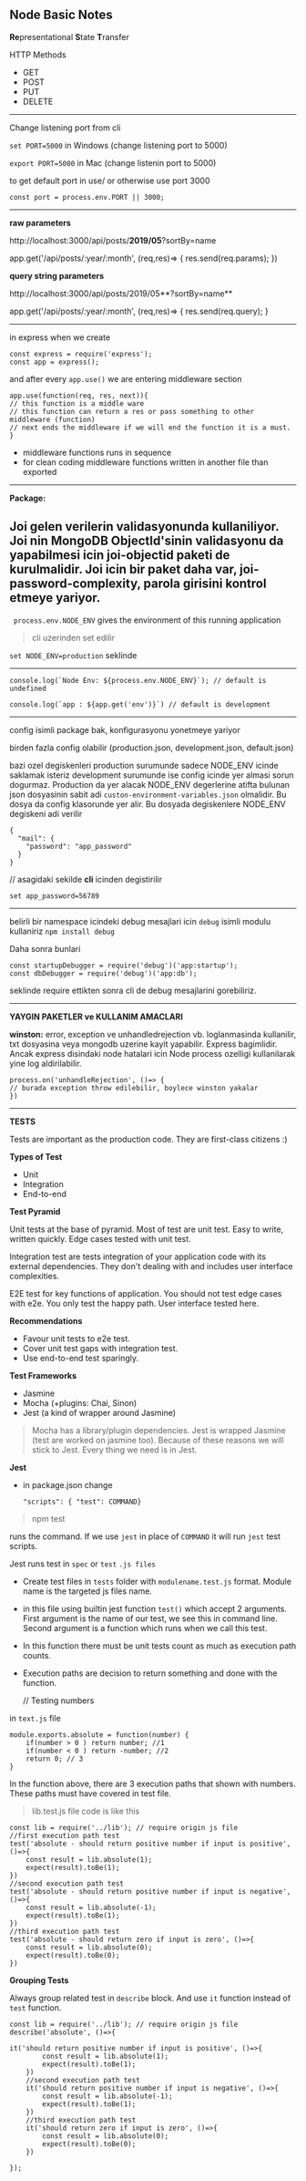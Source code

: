 **Node Basic Notes**
---
**Re**presentational **S**tate **T**ransfer

HTTP Methods
 - GET
 - POST
 - PUT
 - DELETE
 
 
 ---
 Change listening port from cli
 
 ``set PORT=5000`` in Windows (change listening port to 5000)
 
 ``export PORT=5000`` in Mac (change listenin port to 5000)
 
 to get default port in use/ or otherwise use port 3000
 
 ``const port = process.env.PORT || 3000;``
 
 ---
 **raw parameters**
 
 http://localhost:3000/api/posts/**2019/05**?sortBy=name
 
 app.get('/api/posts/:year/:month', (req,res)=> {
     res.send(req.params);
 })

**query string parameters**

 
 http://localhost:3000/api/posts/2019/05**?sortBy=name**
 
 app.get('/api/posts/:year/:month', (req,res)=> {
     res.send(req.query);
 }
 
 ---
 in express when we create
    
    const express = require('express');
    const app = express();
    
    
 and after every ``app.use()`` we are entering middleware section
    
    app.use(function(req, res, next)){
    // this function is a middle ware
    // this function can return a res or pass something to other middleware (function)
    // next ends the middleware if we will end the function it is a must.
    }
 
 - middleware functions runs in sequence
 - for clean coding middleware functions written in another file than exported
 ---
 **Package:** 
 
 **Joi** gelen verilerin validasyonunda kullaniliyor. 
Joi nin MongoDB ObjectId'sinin validasyonu da yapabilmesi icin **joi-objectid** paketi de kurulmalidir.
 Joi icin bir paket daha var, joi-password-complexity, parola girisini kontrol etmeye yariyor.
 ---
 
`` process.env.NODE_ENV`` gives the environment of this running application


> cli uzerinden set edilir

 ``set NODE_ENV=production`` seklinde


---
    console.log(`Node Env: ${process.env.NODE_ENV}`); // default is undefined

    console.log(`app : ${app.get('env')}`) // default is development


---
config isimli package bak, konfigurasyonu yonetmeye yariyor

birden fazla config olabilir (production.json, development.json, default.json)

bazi ozel degiskenleri production surumunde sadece NODE_ENV icinde saklamak isteriz
development surumunde ise config icinde yer almasi sorun dogurmaz. Production da yer alacak NODE_ENV degerlerine atifta bulunan json dosyasinin sabit adi ``custon-environment-variables.json`` olmalidir. Bu dosya da config klasorunde yer alir.
Bu dosyada degiskenlere NODE_ENV degiskeni adi verilir

    {
      "mail": {
        "password": "app_password"
      }
    }
//
asagidaki sekilde **cli** icinden degistirilir

    set app_password=56789


--- 
belirli bir namespace icindeki debug mesajlari icin ``debug`` isimli modulu kullaniriz
`npm install debug`

Daha sonra bunlari

    const startupDebugger = require('debug')('app:startup');
    const dbDebugger = require('debug')('app:db');

seklinde require ettikten sonra cli de debug mesajlarini gorebiliriz.


---

**YAYGIN PAKETLER ve KULLANIM AMACLARI**

**winston:** error, exception ve unhandledrejection vb. loglanmasinda kullanilir, txt dosyasina veya mongodb uzerine kayit yapabilir. Express bagimlidir. Ancak express disindaki node hatalari icin Node process ozelligi kullanilarak yine log aldirilabilir. 

    process.on('unhandleRejection', ()=> {
    // burada exception throw edilebilir, boylece winston yakalar
    })
---

**TESTS**

Tests are important as the production code. They are first-class citizens :)

**Types of Test**
- Unit
- Integration
- End-to-end

**Test Pyramid**

Unit tests at the base of pyramid. Most of test are unit test. Easy to write, written quickly. Edge cases tested with unit test.

Integration test are tests integration of your application code with its external dependencies. They don't dealing with and includes user interface complexities.

E2E test for key functions of application. You should not test edge cases with e2e. You only test the happy path. User interface tested here.

**Recommendations**
- Favour unit tests to e2e test.
- Cover unit test gaps with integration test.
- Use end-to-end test sparingly.

**Test Frameworks**
- Jasmine
- Mocha (+plugins: Chai, Sinon)
- Jest (a kind of wrapper around Jasmine)

> Mocha has a library/plugin dependencies. Jest is wrapped Jasmine (test are worked on jasmine too). Because of these reasons we will stick to Jest. Every thing we need is in Jest.

**Jest**
- in package.json change 

    ``"scripts": { "test": COMMAND}``
    
> npm test

runs the command. If we use ``jest`` in place of ``COMMAND`` it will run ``jest`` test scripts.

Jest runs test in ``spec`` or ``test`` `.js files`

- Create test files in ``tests`` folder with ``modulename.test.js`` format. Module name is the targeted js files name.

- in this file using builtin jest function ``test()`` which accept 2 arguments. First argument is the name of our test, we see this in command line. Second argument is a function which runs when we call this test.

- In this function there must be unit tests count as much as execution path counts.
- Execution paths are decision to return something and done with the function.

    // Testing numbers
    
in ``text.js`` file
    
    module.exports.absolute = function(number) {
        if(number > 0 ) return number; //1
        if(number < 0 ) return -number; //2 
        return 0; // 3
    }

In the function above, there are 3 execution paths that shown with numbers.
These paths must have covered in test file.

> lib.test.js file code is like this

    const lib = require('../lib'); // require origin js file
    //first execution path test
    test('absolute - should return positive number if input is positive', ()=>{
        const result = lib.absolute(1);
        expect(result).toBe(1);
    })
    //second execution path test
    test('absolute - should return positive number if input is negative', ()=>{
        const result = lib.absolute(-1);
        expect(result).toBe(1);
    })
    //third execution path test
    test('absolute - should return zero if input is zero', ()=>{
        const result = lib.absolute(0);
        expect(result).toBe(0);
    })
    
**Grouping Tests**    

Always group related test in ``describe`` block. And use ``it`` function instead of ``test`` function.

    const lib = require('../lib'); // require origin js file
    describe('absolute', ()=>{
    
    it('should return positive number if input is positive', ()=>{
            const result = lib.absolute(1);
            expect(result).toBe(1);
        })
        //second execution path test
        it('should return positive number if input is negative', ()=>{
            const result = lib.absolute(-1);
            expect(result).toBe(1);
        })
        //third execution path test
        it('should return zero if input is zero', ()=>{
            const result = lib.absolute(0);
            expect(result).toBe(0);
        })
 
    });
    
    
